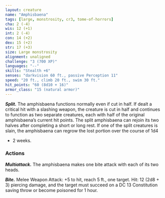 ```yaml
---
layout: creature
name: "Amphisbaena"
tags: [large, monstrosity, cr3, tome-of-horrors]
cha: 2 (-4)
wis: 12 (+1)
int: 2 (-4)
con: 14 (+2)
dex: 15 (+2)
str: 17 (+3)
size: Large monstrosity
alignment: unaligned
challenge: "3 (700 XP)"
languages: "--"
skills: "Stealth +6"
senses: "darkvision 60 ft., passive Perception 11"
speed: "20 ft., climb 20 ft., swim 30 ft."
hit_points: "60 (8d10 + 16)"
armor_class: "15 (natural armor)"
---
```


***Split.*** The amphisbaena functions normally even if cut
in half. If dealt a critical hit with a slashing weapon,
the creature is cut in half and continues to function
as two separate creatures, each with half of the
original amphisbaena’s current hit points. The
split amphisbaena can rejoin its two halves after
completing a short or long rest. If one of the
split creatures is slain, the amphisbaena can
regrow the lost portion over the course of 1d4
+ 2 weeks.

### Actions

***Multiattack.*** The amphisbaena makes one
bite attack with each of its two heads.

***Bite.*** Melee Weapon Attack: +5 to hit,
reach 5 ft., one target. Hit: 12 (2d8 + 3)
piercing damage, and the target must succeed
on a DC 13 Constitution saving throw or
become poisoned for 1 hour.

